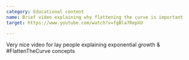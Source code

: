 ```yaml
---
category: Educational content
name: Brief video explaining why flattening the curve is important
target: https://www.youtube.com/watch?v=fgBla7RepXU

---
```


Very nice video for lay people explaining exponential growth & #FlattenTheCurve concepts